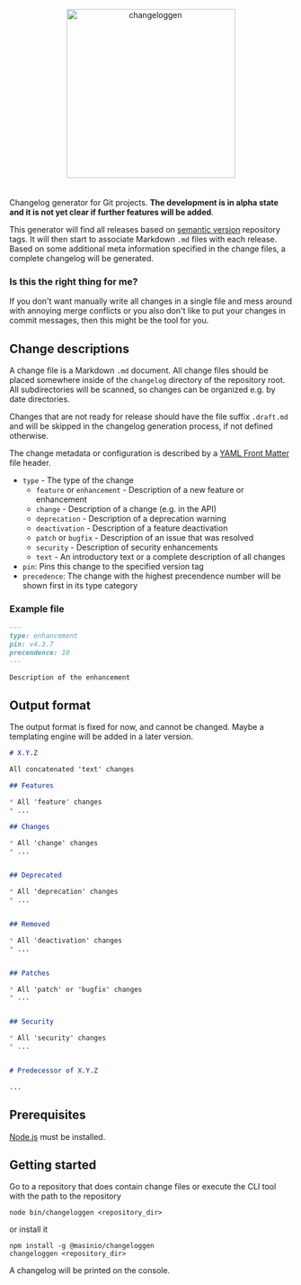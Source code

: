 <div align="center" markdown="1" style="margin-bottom: 2.5em">
  <p>
    <img src="https://raw.githubusercontent.com/masinio/changeloggen/master/changeloggen.png" alt="changeloggen" style="width: 300px; max-width: 70%; height: auto;" />
  </p>
</div>

Changelog generator for Git projects. **The development is in alpha
state and it is not yet clear if further features will be added**.


This generator will find all releases based on
[semantic version](https://semver.org/) repository tags. It will then
start to associate Markdown `.md` files with each release. Based on some
additional meta information specified in the change files, a complete
changelog will be generated.

### Is this the right thing for me?

If you don't want manually write all changes in a single file and
mess around with annoying merge conflicts or you also don't like
to put your changes in commit messages, then this might be the tool
for you.

## Change descriptions

A change file is a Markdown `.md` document. All change files should
be placed somewhere inside of the `changelog` directory of the
repository root. All subdirectories will be scanned, so changes can
be organized e.g. by date directories.

Changes that are not ready for release should have the file suffix
`.draft.md` and will be skipped in the changelog generation process,
if not defined otherwise.

The change metadata or configuration is described by a
[YAML Front Matter](https://jekyllrb.com/docs/frontmatter/)
file header.

* `type` - The type of the change
  * `feature` or `enhancement` - Description of a new feature or
    enhancement
  * `change` - Description of a change (e.g. in the API)
  * `deprecation` - Description of a deprecation warning
  * `deactivation` - Description of a feature deactivation
  * `patch` or `bugfix` - Description of an issue that was resolved
  * `security` - Description of security enhancements
  * `text` - An introductory text or a complete description of all
    changes
* `pin`: Pins this change to the specified version tag
* `precedence`: The change with the highest precendence number will be
  shown first in its type category

### Example file

```markdown
---
type: enhancement
pin: v4.3.7
precendence: 10
---

Description of the enhancement
```

## Output format

The output format is fixed for now, and cannot be changed. Maybe a
templating engine will be added in a later version.

```markdown
# X.Y.Z

All concatenated 'text' changes

## Features

* All 'feature' changes
* ...

## Changes

* All 'change' changes
* ...


## Deprecated

* All 'deprecation' changes
* ...


## Removed

* All 'deactivation' changes
* ...


## Patches

* All 'patch' or 'bugfix' changes
* ...


## Security

* All 'security' changes
* ...


# Predecessor of X.Y.Z

...
```

## Prerequisites

[Node.js](https://nodejs.org/en/) must be installed.

## Getting started

Go to a repository that does contain change files or execute the CLI
tool with the path to the repository

```
node bin/changeloggen <repository_dir>
```

or install it

```
npm install -g @masinio/changeloggen
changeloggen <repository_dir>
```

A changelog will be printed on the console.
